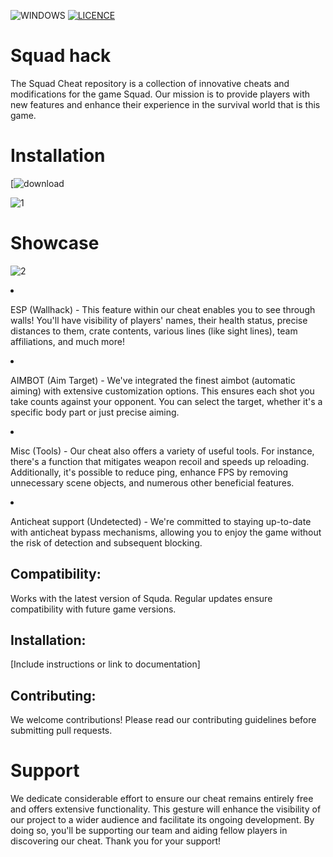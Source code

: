 ![WINDOWS](https://github.com/Jaerex/SQUAD-HACK/assets/164743855/0d30c8e1-4b92-4dfd-afbe-5e27a8435e56) [![LICENCE](https://github.com/Jaerex/SQUAD-HACK/assets/164743855/f8e900a4-4802-4bdc-bac6-2d6c56d059c6)](https://github.com/Jaerex/SQUAD-HACK/blob/main/LICENSE)

# Squad hack
The Squad Cheat repository is a collection of innovative cheats and modifications for the game Squad. Our mission is to provide players with new features and enhance their experience in the survival world that is this game.


# Installation 

[![download]()

![1](https://github.com/Jaerex/SQUAD-HACK/assets/164743855/8a356b13-a8ad-4756-90e3-822304fe8c2e)


# Showcase

![2](https://github.com/Jaerex/SQUAD-HACK/assets/164743855/34440656-8ed0-42e7-b648-b689ad680ccf)



<li>
<p dir="auto">ESP (Wallhack) - This feature within our cheat enables you to see through walls! You'll have visibility of players' names, their health status, precise distances to them, crate contents, various lines (like sight lines), team affiliations, and much more!</p>
</li>
<li>
<p dir="auto">AIMBOT (Aim Target) - We've integrated the finest aimbot (automatic aiming) with extensive customization options. This ensures each shot you take counts against your opponent. You can select the target, whether it's a specific body part or just precise aiming.</p>
</li>
<li> <p dir="auto">Misc (Tools) - Our cheat also offers a variety of useful tools. For instance, there's a function that mitigates weapon recoil and speeds up reloading. Additionally, it's possible to reduce ping, enhance FPS by removing unnecessary scene objects, and numerous other beneficial features.</p>
</li>
<li>
<p dir="auto">Anticheat support (Undetected) - We're committed to staying up-to-date with anticheat bypass mechanisms, allowing you to enjoy the game without the risk of detection and subsequent blocking.</p>
</li>

## Compatibility:
Works with the latest version of Squda. Regular updates ensure compatibility with future game versions.

## Installation:
[Include instructions or link to documentation]

## Contributing:
We welcome contributions! Please read our contributing guidelines before submitting pull requests.

# Support

We dedicate considerable effort to ensure our cheat remains entirely free and offers extensive functionality. This gesture will enhance the visibility of our project to a wider audience and facilitate its ongoing development. By doing so, you'll be supporting our team and aiding fellow players in discovering our cheat. Thank you for your support!
